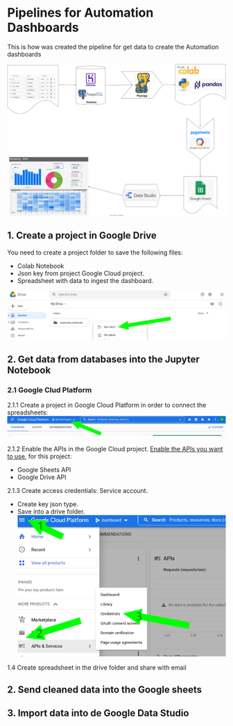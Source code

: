 # Pipelines for Automation Dashboards

This is how was created the pipeline for get data to create the Automation dashboards

![general_pipeline](assets/pipeline.drawio.svg)


## 1. Create a project in Google Drive

You need to create a project folder to save the following files:
* Colab Notebook
* Json key from project Google Cloud project.
* Spreadsheet with data to ingest the dashboard.

![drive_folder](assets/drive_folder.png)

## 2. Get data from databases into the Jupyter Notebook

### 2.1 Google Clud Platform

2.1.1 Create a project in Google Cloud Platform in order to connect the spreadsheets:
![new_project](assets/new_project.png)

2.1.2 Enable the APIs in the Google Cloud project. [Enable the APIs you want to use](https://developers.google.com/workspace/guides/enable-apis), for this project:  
* Google Sheets API 
* Google Drive API

2.1.3 Create access credentials: Service account.
* Create key json type.
* Save into a drive folder.
![credentials](assets/credentials.png)

1.4 Create spreadsheet in the drive folder and share with email


## 2. Send cleaned data into the Google sheets

## 3. Import data into de Google Data Studio